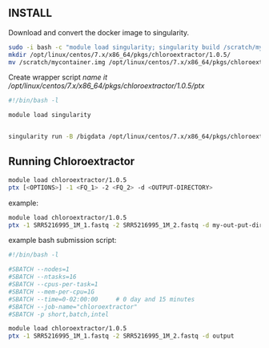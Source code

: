 ## INSTALL

Download and convert the docker image to singularity.

```bash
sudo -i bash -c "module load singularity; singularity build /scratch/mycontainer.img docker://chloroextractorteam/chloroextractor"
mkdir /opt/linux/centos/7.x/x86_64/pkgs/chloroextractor/1.0.5/
mv /scratch/mycontainer.img /opt/linux/centos/7.x/x86_64/pkgs/chloroextractor/1.0.5/chloroextractorteam_chloroextractor-2018-07-11-d50410d78bf9.img
```

Create wrapper script
*name it /opt/linux/centos/7.x/x86_64/pkgs/chloroextractor/1.0.5/ptx*
``` bash
#!/bin/bash -l

module load singularity


singularity run -B /bigdata /opt/linux/centos/7.x/x86_64/pkgs/chloroextractor/1.0.5/chloroextractorteam_chloroextractor-2018-07-11-d50410d78bf9.img $@
```

## Running Chloroextractor

```bash
module load chloroextractor/1.0.5
ptx [<OPTIONS>] -1 <FQ_1> -2 <FQ_2> -d <OUTPUT-DIRECTORY>
```

example:
```bash
module load chloroextractor/1.0.5
ptx -1 SRR5216995_1M_1.fastq -2 SRR5216995_1M_2.fastq -d my-out-put-dir (this assumes the fastq files are in the current dir)
```

example bash submission script:
```bash
#!/bin/bash -l

#SBATCH --nodes=1
#SBATCH --ntasks=16 
#SBATCH --cpus-per-task=1
#SBATCH --mem-per-cpu=1G
#SBATCH --time=0-02:00:00     # 0 day and 15 minutes
#SBATCH --job-name="chloroextractor"
#SBATCH -p short,batch,intel 

module load chloroextractor/1.0.5
ptx -1 SRR5216995_1M_1.fastq -2 SRR5216995_1M_2.fastq -d output
```
